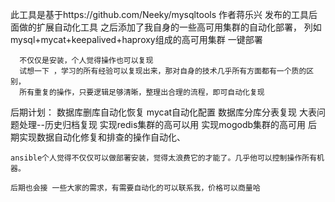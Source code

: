 此工具是基于https://github.com/Neeky/mysqltools 作者蒋乐兴 发布的工具后面做的扩展自动化工具
之后添加了我自身的一些高可用集群的自动化部署，
列如mysql+mycat+keepalived+haproxy组成的高可用集群 一键部署

	  不仅仅是安装，个人觉得操作也可以复现
	  试想一下 ，学习的所有经验可以复现出来，那对自身的技术几乎所有方面都有一个质的区别，
	  所有重复的操作，只要逻辑足够清晰，整理出合理的流程，即可自动化复现
后期计划：
	数据库删库自动化恢复
	mycat自动化配置
	数据库分库分表复现
	大表问题处理--历史归档复现
	实现redis集群的高可以用
	实现mogodb集群的高可用
    后期实现数据自动化修复和排查的操作自动化、
	
	ansible个人觉得不仅仅可以做部署安装，觉得太浪费它的才能了。几乎他可以控制操作所有机器。
	
	后期也会接 一些大家的需求，有需要自动化的可以联系我，价格可以商量哈

	

